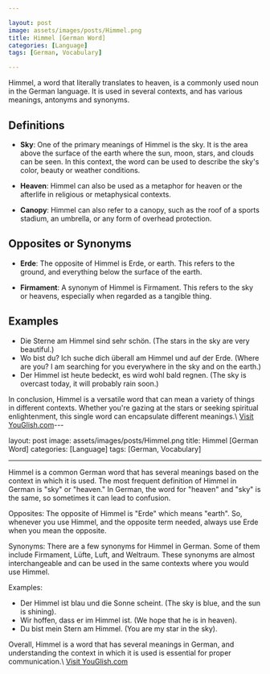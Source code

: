 ```yaml
---

layout: post
image: assets/images/posts/Himmel.png
title: Himmel [German Word]
categories: [Language]
tags: [German, Vocabulary]

---
```


Himmel, a word that literally translates to heaven, is a commonly used noun in the German language. It is used in several contexts, and has various meanings, antonyms and synonyms. 

## Definitions

- **Sky**: One of the primary meanings of Himmel is the sky. It is the area above the surface of the earth where the sun, moon, stars, and clouds can be seen. In this context, the word can be used to describe the sky's color, beauty or weather conditions.

- **Heaven**: Himmel can also be used as a metaphor for heaven or the afterlife in religious or metaphysical contexts. 

- **Canopy**: Himmel can also refer to a canopy, such as the roof of a sports stadium, an umbrella, or any form of overhead protection.

## Opposites or Synonyms

- **Erde**: The opposite of Himmel is Erde, or earth. This refers to the ground, and everything below the surface of the earth.

- **Firmament**: A synonym of Himmel is Firmament. This refers to the sky or heavens, especially when regarded as a tangible thing.

## Examples

- Die Sterne am Himmel sind sehr schön. (The stars in the sky are very beautiful.)
- Wo bist du? Ich suche dich überall am Himmel und auf der Erde. (Where are you? I am searching for you everywhere in the sky and on the earth.)
- Der Himmel ist heute bedeckt, es wird wohl bald regnen. (The sky is overcast today, it will probably rain soon.)

In conclusion, Himmel is a versatile word that can mean a variety of things in different contexts. Whether you're gazing at the stars or seeking spiritual enlightenment, this single word can encapsulate different meanings.\ <a id="yg-widget-0" class="youglish-widget" data-query="Himmel" data-lang="german" data-components="8412" data-auto-start="0" data-bkg-color="theme_light" data-title="How%20to%20pronounce%20Himmel%20in%20German"  rel="nofollow" href="https://youglish.com">Visit YouGlish.com</a><script async src="https://youglish.com/public/emb/widget.js" charset="utf-8"></script>---

layout: post
image: assets/images/posts/Himmel.png
title: Himmel [German Word]
categories: [Language]
tags: [German, Vocabulary]

---

Himmel is a common German word that has several meanings based on the context in which it is used. The most frequent definition of Himmel in German is "sky" or "heaven." In German, the word for "heaven" and "sky" is the same, so sometimes it can lead to confusion.

Opposites:
The opposite of Himmel is "Erde" which means "earth". So, whenever you use Himmel, and the opposite term needed, always use Erde when you mean the opposite.

Synonyms:
There are a few synonyms for Himmel in German. Some of them include Firmament, Lüfte, Luft, and Weltraum. These synonyms are almost interchangeable and can be used in the same contexts where you would use Himmel.

Examples:
- Der Himmel ist blau und die Sonne scheint. (The sky is blue, and the sun is shining).
- Wir hoffen, dass er im Himmel ist. (We hope that he is in heaven).
- Du bist mein Stern am Himmel. (You are my star in the sky).

Overall, Himmel is a word that has several meanings in German, and understanding the context in which it is used is essential for proper communication.\ <a id="yg-widget-0" class="youglish-widget" data-query="Himmel" data-lang="german" data-components="8412" data-auto-start="0" data-bkg-color="theme_light" data-title="How%20to%20pronounce%20Himmel%20in%20German"  rel="nofollow" href="https://youglish.com">Visit YouGlish.com</a><script async src="https://youglish.com/public/emb/widget.js" charset="utf-8"></script>